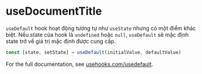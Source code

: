 # useDocumentTitle

`useDefault` hook hoạt động tương tự như `useState` nhưng có một điểm khác biệt. Nếu state của hook là `undefined` hoặc `null`, `useDefault` sẽ mặc định state trở về giá trị mặc định được cung cấp.

```js
const [state, setState] = useDefault(initialValue, defaultValue)
```

For the full documentation, see [usehooks.com/usedefault](https://usehooks.com/usedefault).

